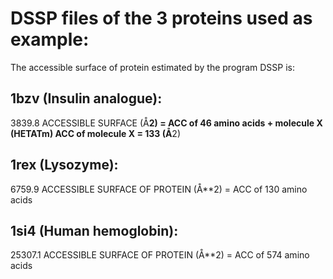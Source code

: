 # DSSP files of the 3 proteins used as example:

The accessible surface of protein estimated by the program DSSP is:

## 1bzv (Insulin analogue):
 
3839.8 ACCESSIBLE SURFACE (Å**2) = ACC of 46 amino acids + molecule X (HETATm)
ACC of molecule X = 133 (Å**2)

## 1rex (Lysozyme):

6759.9 ACCESSIBLE SURFACE OF PROTEIN (Å**2) = ACC of 130 amino acids 

## 1si4 (Human hemoglobin):

25307.1 ACCESSIBLE SURFACE OF PROTEIN (Å**2) = ACC of 574 amino acids
